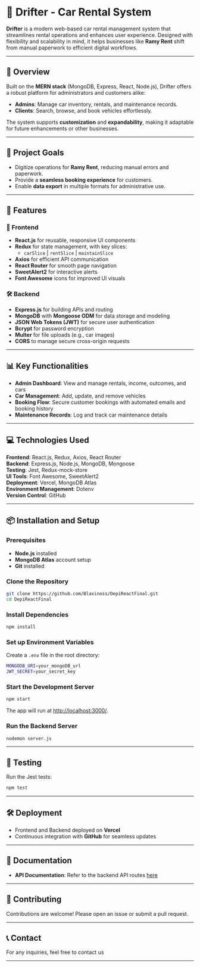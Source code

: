 # 🚗 Drifter - Car Rental System  

**Drifter** is a modern web-based car rental management system that streamlines rental operations and enhances user experience. Designed with flexibility and scalability in mind, it helps businesses like **Ramy Rent** shift from manual paperwork to efficient digital workflows.  

---

## 📖 Overview  

Built on the **MERN stack** (MongoDB, Express, React, Node.js), Drifter offers a robust platform for administrators and customers alike:  

- **Admins**: Manage car inventory, rentals, and maintenance records.  
- **Clients**: Search, browse, and book vehicles effortlessly.  

The system supports **customization** and **expandability**, making it adaptable for future enhancements or other businesses.  

---

## 🎯 Project Goals  

- Digitize operations for **Ramy Rent**, reducing manual errors and paperwork.  
- Provide a **seamless booking experience** for customers.  
- Enable **data export** in multiple formats for administrative use.  

---

## 🚀 Features  

### 🎨 Frontend  

- **React.js** for reusable, responsive UI components  
- **Redux** for state management, with key slices:  
  - `carSlice` | `rentSlice` | `maintainSlice`  
- **Axios** for efficient API communication  
- **React Router** for smooth page navigation  
- **SweetAlert2** for interactive alerts  
- **Font Awesome** icons for improved UI visuals  

### 🛠️ Backend  

- **Express.js** for building APIs and routing  
- **MongoDB** with **Mongoose ODM** for data storage and modeling  
- **JSON Web Tokens (JWT)** for secure user authentication  
- **Bcrypt** for password encryption  
- **Multer** for file uploads (e.g., car images)  
- **CORS** to manage secure cross-origin requests  

---

## 📊 Key Functionalities  

- **Admin Dashboard**: View and manage rentals, income, outcomes, and cars  
- **Car Management**: Add, update, and remove vehicles  
- **Booking Flow**: Secure customer bookings with automated emails and booking history  
- **Maintenance Records**: Log and track car maintenance details  

---

## 💻 Technologies Used  

**Frontend**: React.js, Redux, Axios, React Router  
**Backend**: Express.js, Node.js, MongoDB, Mongoose  
**Testing**: Jest, Redux-mock-store  
**UI Tools**: Font Awesome, SweetAlert2  
**Deployment**: Vercel, MongoDB Atlas  
**Environment Management**: Dotenv  
**Version Control**: GitHub  

---

## 📦 Installation and Setup  

### Prerequisites  

- **Node.js** installed  
- **MongoDB Atlas** account setup  
- **Git** installed  

### Clone the Repository  

```bash
git clone https://github.com/Blaxinoss/DepiReactFinal.git  
cd DepiReactFinal  
```

### Install Dependencies  

```bash
npm install  
```

### Set up Environment Variables  

Create a `.env` file in the root directory:  

```bash
MONGODB_URI=your_mongoDB_url  
JWT_SECRET=your_secret_key  
```

### Start the Development Server  

```bash
npm start  
```

The app will run at [http://localhost:3000/](http://localhost:3000/).  

### Run the Backend Server  

```bash
nodemon server.js  
```

---

## 🧪 Testing  

Run the Jest tests:  

```bash
npm test  
```

---

## 🛠️ Deployment  

- Frontend and Backend deployed on **Vercel**  
- Continuous integration with **GitHub** for seamless updates  

---

## 📑 Documentation  

- **API Documentation**: Refer to the backend API routes [here](https://depi-react-final-83rt.vercel.app/swagger-ui.html)  

---

## 🤝 Contributing  

Contributions are welcome! Please open an issue or submit a pull request.  

---

## 📞 Contact  

For any inquiries, feel free to contact us 

---
